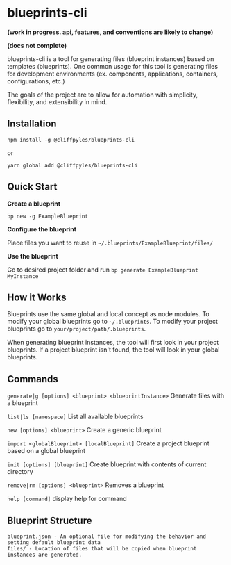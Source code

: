 # blueprints-cli

**(work in progress. api, features, and conventions are likely to change)**

**(docs not complete)**

blueprints-cli is a tool for generating files (blueprint instances) based on templates (blueprints). One common usage for this tool is generating files for development environments (ex. components, applications, containers, configurations, etc.)

The goals of the project are to allow for automation with simplicity, flexibility, and extensibility in mind.

## Installation

`npm install -g @cliffpyles/blueprints-cli`

or

`yarn global add @cliffpyles/blueprints-cli`

## Quick Start

**Create a blueprint**

`bp new -g ExampleBlueprint`

**Configure the blueprint**

Place files you want to reuse in `~/.blueprints/ExampleBlueprint/files/`

**Use the blueprint**

Go to desired project folder and run `bp generate ExampleBlueprint MyInstance`

## How it Works

Blueprints use the same global and local concept as node modules. To modify your global blueprints go to `~/.blueprints`. To modify your project blueprints go to `your/project/path/.blueprints`.

When generating blueprint instances, the tool will first look in your project blueprints. If a project blueprint isn't found, the tool will look in your global blueprints.

## Commands

`generate|g [options] <blueprint> <blueprintInstance>` Generate files with a blueprint

`list|ls [namespace]` List all available blueprints

`new [options] <blueprint>` Create a generic blueprint

`import <globalBlueprint> [localBlueprint]` Create a project blueprint based on a global blueprint

`init [options] [blueprint]` Create blueprint with contents of current directory

`remove|rm [options] <blueprint>` Removes a blueprint

`help [command]` display help for command

## Blueprint Structure

```
blueprint.json - An optional file for modifying the behavior and setting default blueprint data
files/ - Location of files that will be copied when blueprint instances are generated.
```
